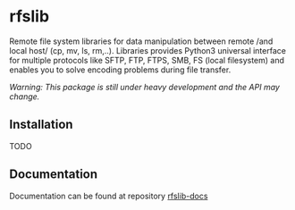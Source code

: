 # rfslib
Remote file system libraries for data manipulation between remote /and local host/ (cp, mv, ls, rm,..).
Libraries provides Python3 universal interface for multiple protocols like SFTP, FTP, FTPS, SMB, FS (local filesystem) and enables you to solve encoding problems during file transfer.

*Warning: This package is still under heavy development and the API may change.*

## Installation
TODO

## Documentation
Documentation can be found at repository [rfslib-docs](https://gitlab.com/rfs4/rfslib-docs)

